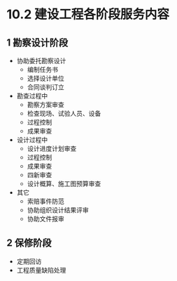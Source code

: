 # 10.2 建设工程各阶段服务内容

## 1 勘察设计阶段

* 协助委托勘察设计
  * 编制任务书
  * 选择设计单位
  * 合同谈判订立
* 勘查过程中
  * 勘察方案审查
  * 检查现场、试验人员、设备
  * 过程控制
  * 成果审查
* 设计过程中
  * 设计进度计划审查
  * 过程控制
  * 成果审查
  * 四新审查
  * 设计概算、施工图预算审查
* 其它
  * 索赔事件防范
  * 协助组织设计结果评审
  * 协助文件报审
  
## 2 保修阶段

* 定期回访
* 工程质量缺陷处理
